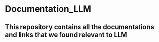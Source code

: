 # Documentation_LLM
## This repository contains all the documentations and links that we found relevant to LLM 

